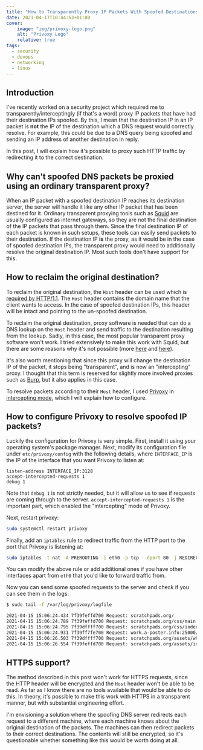 ```yaml
---
title: "How to Transparently Proxy IP Packets With Spoofed Destinations"
date: 2021-04-17T10:44:53+01:00
cover:
    image: "img/privoxy-logo.png"
    alt: "Privoxy Logo"
    relative: true
tags:
  - security
  - devops
  - networking
  - linux
---
```


## Introduction

I've recently worked on a security project which required me to transparently/interceptingly (if that's a word) proxy IP packets that have had their destination IPs spoofed. By this, I mean that the destination IP in an IP packet is **not** the IP of the destination which a DNS request would correctly resolve. For example, this could be due to a DNS query being spoofed and sending an IP address of another destination in reply.

In this post, I will explain how it's possible to proxy such HTTP traffic by redirecting it to the correct destination.

## Why can't spoofed DNS packets be proxied using an ordinary transparent proxy?

When an IP packet with a spoofed destination IP reaches its destination server, the server will handle it like any other IP packet that has been destined for it. Ordinary transparent proxying tools such as [Squid](http://www.squid-cache.org/) are usually configured as internet gateways, so they are not the final destination of the IP packets that pass through them. Since the final destination IP of each packet is known in such setups, these tools can easily send packets to their destination. If the destination IP **is** the proxy, as it would be in the case of spoofed destination IPs, the transparent proxy would need to additionally resolve the original destination IP. Most such tools don't have support for this.

## How to reclaim the original destination?

To reclaim the original destination, the `Host` header can be used which is [required by HTTP/1.1](https://developer.mozilla.org/en-US/docs/Web/HTTP/Headers/Host). The `Host` header contains the domain name that the client wants to access. In the case of spoofed destination IPs, this header will be intact and pointing to the un-spoofed destination.

To reclaim the original destination, proxy software is needed that can do a DNS lookup on the `Host` header and send traffic to the destination resulting from the lookup. Sadly, in this case, the most popular transparent proxy software won't work. I tried extensively to make this work with Squid, but there are some reasons why it's not possible (more [here](http://squid-web-proxy-cache.1019090.n4.nabble.com/TProxy-and-client-dst-passthru-td4670189.html) and [here](http://squid-web-proxy-cache.1019090.n4.nabble.com/Force-squid-use-dns-query-result-as-the-destination-server-in-squid-tproxy-td4664036.html)).

It's also worth mentioning that since this proxy will change the destination IP of the packet, it stops being "transparent", and is now an "intercepting" proxy. I thought that this term is reserved for slightly more involved proxies such as [Burp](https://portswigger.net/burp/documentation/desktop/tools/proxy/getting-started), but it also applies in this case.

To resolve packets according to their `Host` header, I used [Privoxy](https://www.privoxy.org/) in [intercepting mode](https://www.privoxy.org/faq/configuration.html#INTERCEPTING), which I will explain how to configure.

## How to configure Privoxy to resolve spoofed IP packets?

Luckily the configuration for Privoxy is very simple. First, install it using your operating system's package manager. Next, modify its configuration file under `etc/privoxy/config` with the following details, where `INTERFACE_IP` is the IP of the interface that you want Privoxy to listen at:

```plaintext
listen-address INTERFACE_IP:3128
accept-intercepted-requests 1
debug 1
```

Note that `debug 1` is not strictly needed, but it will allow us to see if requests are coming through to the server. `accept-intercepted-requests 1` is the important part, which enabled the "intercepting" mode of Privoxy.

Next, restart privoxy:

```bash
sudo systemctl restart privoxy
```

Finally, add an `iptables` rule to redirect traffic from the HTTP port to the port that Privoxy is listening at:

```bash
sudo iptables -t nat -A PREROUTING -i eth0 -p tcp --dport 80 -j REDIRECT --to-port 8118
```

You can modify the above rule or add additional ones if you have other interfaces apart from `eth0` that you'd like to forward traffic from.

Now you can send some spoofed requests to the server and check if you can see them in the logs:

```bash
$ sudo tail -f /var/log/privoxy/logfile

2021-04-15 15:06:24.434 7f39feffd700 Request: scratchpads.org/
2021-04-15 15:06:24.789 7f39feffd700 Request: scratchpads.org/css/main.css
2021-04-15 15:06:24.795 7f39dffff700 Request: scratchpads.org/css/index.css
2021-04-15 15:06:24.931 7f39ff7fe700 Request: work.a-poster.info:25000/
2021-04-15 15:06:26.503 7f39dffff700 Request: scratchpads.org/assets/why/accordion.js
2021-04-15 15:06:26.554 7f39feffd700 Request: scratchpads.org/assets/index.js
```

## HTTPS support?

The method described in this post won't work for HTTPS requests, since the HTTP header will be encrypted and the `Host` header won't be able to be read. As far as I know there are no tools available that would be able to do this. In theory, it's possible to make this work with HTTPS in a transparent manner, but with substantial engineering effort.

I'm envisioning a solution where the spoofing DNS server redirects each request to a different machine, where each machine knows about the original destination of the packets. The machines can then redirect packets to their correct destinations. The contents will still be encrypted, so it's questionable whether something like this would be worth doing at all.
